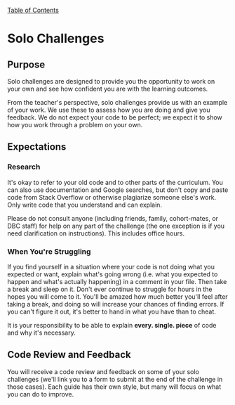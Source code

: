 [Table of Contents](README.md)

# Solo Challenges

## Purpose
Solo challenges are designed to provide you the opportunity to work on your own and see how confident you are with the learning outcomes.

From the teacher's perspective, solo challenges provide us with an example of your work. We use these to assess how you are doing and give you feedback. We do not expect your code to be perfect; we expect it to show how you work through a problem on your own.

## Expectations
### Research
It's okay to refer to your old code and to other parts of the curriculum. You can also use documentation and Google searches, but don't copy and paste code from Stack Overflow or otherwise plagiarize someone else's work. Only write code that you understand and can explain.

Please do not consult anyone (including friends, family, cohort-mates, or DBC staff) for help on any part of the challenge (the one exception is if you need clarification on instructions). This includes office hours.

### When You're Struggling
If you find yourself in a situation where your code is not doing what you expected or want, explain what's going wrong (i.e. what you expected to happen and what's actually happening) in a comment in your file. Then take a break and sleep on it. Don't ever continue to struggle for hours in the hopes you will come to it. You'll be amazed how much better you'll feel after taking a break, and doing so will increase your chances of finding errors. If you can't figure it out, it's better to hand in what you have than to cheat.

It is your responsibility to be able to explain **every. single. piece** of code and why it's necessary.

## Code Review and Feedback

You will receive a code review and feedback on some of your solo challenges (we'll link you to a form to submit at the end of the challenge in those cases). Each guide has their own style, but many will focus on what you can do to improve.
